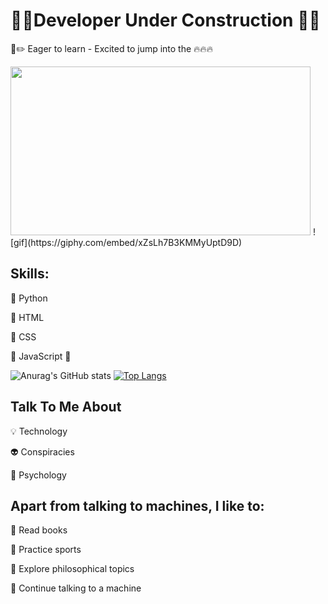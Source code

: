 #         🚧🔧Developer Under Construction 🔨🚧
 📐✏️ Eager to learn   -  Excited to jump into the 🔥🔥🔥

<img src="https://giphy.com/embed/xZsLh7B3KMMyUptD9D" width="480" height="270" frameBorder="0" class="giphy-embed" margin="0 auto" />
![gif](https://giphy.com/embed/xZsLh7B3KMMyUptD9D)

## Skills: 

📌 Python

📌 HTML 


📌 CSS


🚧 JavaScript 🚧


![Anurag's GitHub stats](https://github-readme-stats.vercel.app/api?username=MarcDagher&?theme=panda_icons=true)
[![Top Langs](https://github-readme-stats.vercel.app/api/top-langs/?username=MarcDagher)](https://github.com/anuraghazra/github-readme-stats)
  
## Talk To Me About


💡 Technology


👽 Conspiracies


🧠 Psychology

## Apart from talking to machines, I like to:


📜 Read books


🏃 Practice sports


🔬 Explore philosophical topics


🚨 Continue talking to a machine
